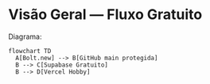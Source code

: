 # Visão Geral — Fluxo Gratuito

Diagrama:
```mermaid
flowchart TD
  A[Bolt.new] --> B[GitHub main protegida]
  B --> C[Supabase Gratuito]
  B --> D[Vercel Hobby]
```
